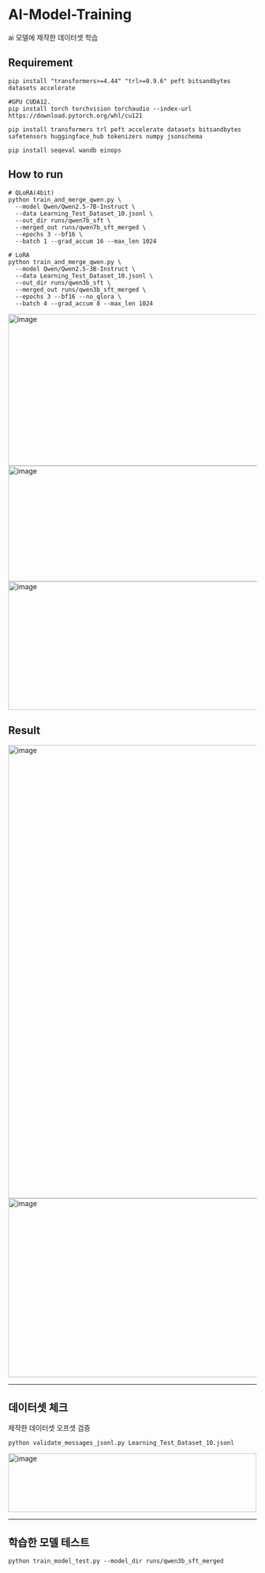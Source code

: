 # AI-Model-Training
ai 모델에 제작한 데이터셋 학습

## Requirement
```
pip install "transformers>=4.44" "trl>=0.9.6" peft bitsandbytes datasets accelerate

#GPU CUDA12.
pip install torch torchvision torchaudio --index-url https://download.pytorch.org/whl/cu121 

pip install transformers trl peft accelerate datasets bitsandbytes safetensors huggingface_hub tokenizers numpy jsonschema

pip install seqeval wandb einops
```

## How to run
```
# QLoRA(4bit)
python train_and_merge_qwen.py \
  --model Qwen/Qwen2.5-7B-Instruct \
  --data Learning_Test_Dataset_10.jsonl \
  --out_dir runs/qwen7b_sft \
  --merged_out runs/qwen7b_sft_merged \
  --epochs 3 --bf16 \
  --batch 1 --grad_accum 16 --max_len 1024
```

```
# LoRA
python train_and_merge_qwen.py \
  --model Qwen/Qwen2.5-3B-Instruct \
  --data Learning_Test_Dataset_10.jsonl \
  --out_dir runs/qwen3b_sft \
  --merged_out runs/qwen3b_sft_merged \
  --epochs 3 --bf16 --no_qlora \
  --batch 4 --grad_accum 8 --max_len 1024
```

<img width="1905" height="307" alt="image" src="https://github.com/user-attachments/assets/0acaf195-3610-4aec-a614-687f8ad15cf2" />
<img width="1899" height="234" alt="image" src="https://github.com/user-attachments/assets/3275fbd6-fc9f-4852-86c5-7d73d6fc456e" />
<img width="1893" height="260" alt="image" src="https://github.com/user-attachments/assets/37f0856f-cd75-407f-b25c-799451327dea" />

## Result
<img width="1907" height="917" alt="image" src="https://github.com/user-attachments/assets/d1924f9c-dc85-4291-a2a1-f402bedd7c8e" />
<img width="1898" height="362" alt="image" src="https://github.com/user-attachments/assets/6692f001-46e8-451f-be4f-e5d0b729d68e" />

---
## 데이터셋 체크
제작한 데이터셋 오프셋 검증

```
python validate_messages_jsonl.py Learning_Test_Dataset_10.jsonl
```

<img width="503" height="119" alt="image" src="https://github.com/user-attachments/assets/c6532cb6-787a-455f-9547-cdc49cbdbbf5" />

---

## 학습한 모델 테스트
```
python train_model_test.py --model_dir runs/qwen3b_sft_merged
```
